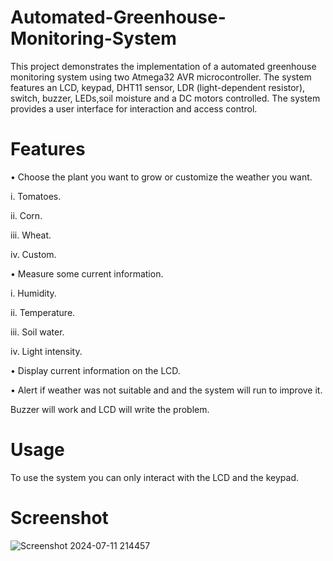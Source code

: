# Automated-Greenhouse-Monitoring-System
This project ‏demonstrates‏ the implementation of a automated greenhouse monitoring system using two Atmega32 AVR microcontroller. The system features an LCD, keypad, DHT11 sensor, LDR (light-dependent resistor), switch, buzzer, LEDs,soil moisture and a DC motors controlled. The system provides a user interface for interaction and access control.

# Features
• Choose the plant you want to grow or customize the weather you want.
   
   i. Tomatoes.
   
  ii. Corn.
   
 iii. Wheat.
  
  iv. Custom.


• Measure some current information.
   
   i. Humidity.
   
  ii. Temperature.
  
 iii. Soil water.
  
  iv. Light intensity.


• Display current information on the LCD.


• Alert if weather was not suitable and and the system will run to improve it.
  
   Buzzer will work and LCD will write the problem.


# Usage
   
   To use the system you can only interact with the LCD and the keypad.


# Screenshot
![Screenshot 2024-07-11 214457](https://github.com/user-attachments/assets/44612794-23de-4c75-96b1-3a0c8fd4e97e)
